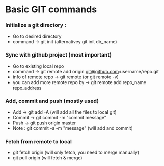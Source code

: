 # Basic GIT commands

### Initialize a git directory :
* Go to desired directory
* command -> git init (alternativey git init dir_name)

### Sync with github project (most important)
* Go to existing local repo
* command -> git remote add origin git@github.com:username/repo.git
* info of remote repo -> git remote (or git remote -v)
* you can add more remote repo by -> git remote add repo_name repo_address

### Add, commit and push (mostly used)
* Add -> git add -A (will add all the files to local git)
* Commit -> git commit -m "commit message"
* Push -> git push origin master
* Note : git commit -a -m "message" (will add and commit)

### Fetch from remote to local
* git fetch origin (will only fetch, you need to merge manually)
* git pull origin (will fetch & merge)